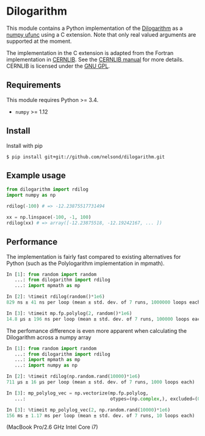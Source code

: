 # Dilogarithm

This module contains a Python implementation of the
[Dilogarithm](https://en.wikipedia.org/wiki/Spence%27s_function) as a
[numpy ufunc](https://docs.scipy.org/doc/numpy/reference/ufuncs.html)
using a C extension. Note that only real valued arguments are supported
at the moment.

The implementation in the C extension is adapted from the Fortran
implementation in [CERNLIB](http://cernlib.web.cern.ch). See the
[CERNLIB
manual](http://cmd.inp.nsk.su/old/cmd2/manuals/cernlib/shortwrups/node64.html)
for more details. CERNLIB is licensed under the [GNU GPL](http://cernlib.web.cern.ch/cernlib/conditions.html).

## Requirements

This module requires Python >= 3.4.

* `numpy` >= 1.12

## Install

Install with pip

```shell
$ pip install git+git://github.com/nelsond/dilogarithm.git
```

## Example usage

```python
from dilogarithm import rdilog
import numpy as np

rdilog(-100) # => -12.23875517731494

xx = np.linspace(-100, -1, 100)
rdilog(xx) # => array([-12.23875518, -12.19242167, ... ])
```

## Performance

The implementation is fairly fast compared to existing alternatives for
Python (such as the Polylogarithm implementation in mpmath).

```python
In [1]: from random import random
   ...: from dilogarithm import rdilog
   ...: import mpmath as mp

In [2]: %timeit rdilog(random()*1e6)
829 ns ± 41 ns per loop (mean ± std. dev. of 7 runs, 1000000 loops each)

In [3]: %timeit mp.fp.polylog(2, random()*1e6)
14.8 µs ± 196 ns per loop (mean ± std. dev. of 7 runs, 100000 loops each)
```

The perfomance difference is even more apparent when calculating the
Dilogarithm across a numpy array

```python
In [1]: from random import random
   ...: from dilogarithm import rdilog
   ...: import mpmath as mp
   ...: import numpy as np

In [2]: %timeit rdilog(np.random.rand(10000)*1e6)
711 µs ± 16 µs per loop (mean ± std. dev. of 7 runs, 1000 loops each)

In [3]: mp_polylog_vec = np.vectorize(mp.fp.polylog,
   ...:                               otypes=(np.complex,), excluded=(0,))

In [3]: %timeit mp_polylog_vec(2, np.random.rand(10000)*1e6)
156 ms ± 1.17 ms per loop (mean ± std. dev. of 7 runs, 10 loops each)
```

(MacBook Pro/2.6 GHz Intel Core i7)
